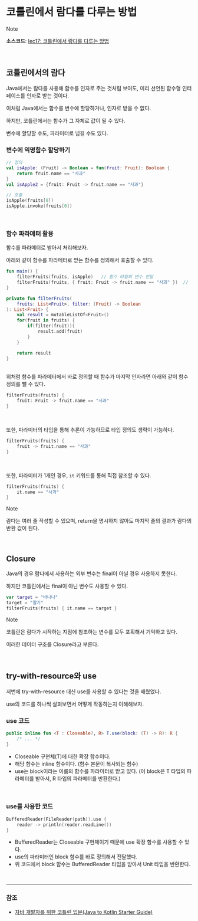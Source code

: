 # 코틀린에서 람다를 다루는 방법

> [!NOTE]
> **소스코드**: 
> [lec17: 코틀린에서 람다를 다루는 방법](https://github.com/cos850/java-to-kotlin-starter-guide/tree/master/src/main/kotlin/com/lannstark/lec17)


<br />

 
## 코틀린에서의 람다
Java에서는 람다를 사용해 함수를 인자로 주는 것처럼 보여도, 미리 선언된 함수형 인터페이스를 인자로 받는 것이다. 

이처럼 Java에서는 함수를 변수에 할당하거나, 인자로 받을 수 없다.

하지만, 코틀린에서는 함수가 그 자체로 값이 될 수 있다.

변수에 할당할 수도, 파라미터로 넘길 수도 있다.

### 변수에 익명함수 할당하기
```kotlin
// 정의
val isApple: (Fruit) -> Boolean = fun(fruit: Fruit): Boolean {
    return fruit.name == "사과"
}
val isApple2 = {fruit: Fruit -> fruit.name == "사과"}

// 호출
isApple(fruits[0])
isApple.invoke(fruits[0])
```
<br />

### 함수 파라메터 활용
함수를 파라메터로 받아서 처리해보자.

아래와 같이 함수를 파라메터로 받는 함수를 정의해서 호출할 수 있다.

```kotlin
fun main() {
    filterFruits(fruits, isApple)   // 함수 타입의 변수 전달
    filterFruits(fruits, { fruit: Fruit -> fruit.name == "사과" })  // 함수를 파라메터에서 바로 정의
}

private fun filterFruits(
    fruits: List<Fruit>, filter: (Fruit) -> Boolean
): List<Fruit> {
    val result = mutableListOf<Fruit>()
    for(fruit in fruits) {
        if(filter(fruit)){
            result.add(fruit)
        }
    }

    return result
}
```

<br />
위처럼 함수를 파라메터에서 바로 정의할 때 함수가 마지막 인자라면 아래와 같이 함수 정의를 뺄 수 있다.

```kotlin
filterFruits(fruits) { 
    fruit: Fruit -> fruit.name == "사과"
}
```
<br />

또한, 파라미터의 타입을 통해 추론이 가능하므로 타입 정의도 생략이 가능하다.
```kotlin
filterFruits(fruits) {
    fruit -> fruit.name == "사과"
}
```
<br />

또한, 파라미터가 1개인 경우, `it` 키워드를 통해 직접 참조할 수 있다.

```kotlin
filterFruits(fruits) {
    it.name == "사과"
}
```

> [!NOTE]
> 람다는 여러 줄 작성할 수 있으며, return을 명시하지 않아도 마지막 줄의 결과가 람다의 반환 값이 된다.


<br />

## Closure
Java의 경우 람다에서 사용하는 외부 변수는 final이 아닐 경우 사용하지 못한다.

하지만 코틀린에서는 final이 아닌 변수도 사용할 수 있다.

```kotlin
var target = "바나나"
target = "딸기"
filterFruits(fruits) { it.name == target }
```

> [!NOTE]
> 코틀린은 람다가 시작하는 지점에 참조하는 변수를 모두 포획해서 기억하고 있다.
>
> 이러한 데이터 구조를 Closure라고 부른다.


<br />

## try-with-resource와 use
저번에 try-with-resource 대신 use를 사용할 수 있다는 것을 배웠었다.

use의 코드를 하나씩 살펴보면서 어떻게 작동하는지 이해해보자.

### use 코드
```kotlin
public inline fun <T : Closeable?, R> T.use(block: (T) -> R): R { 
    /* ... */ 
}
```

- Closeable 구현체(T)에 대한 확장 함수이다.
- 해당 함수는 inline 함수이다. (함수 본문이 복사되는 함수)
- use는 block이라는 이름의 함수를 파라미터로 받고 있다. (이 block은 T 타입의 파라메터를 받아서, R 타입의 파라메터를 반환한다.)


<br />

### use를 사용한 코드

```kotlin
BufferedReader(FileReader(path)).use { 
    reader -> println(reader.readLine())
}
```

- BufferedReader는 Closeable 구현체이기 때문에 use 확장 함수를 사용할 수 있다.
- use의 파라미터인 block 함수를 바로 정의해서 전달했다.
- 위 코드에서 block 함수는 BufferedReader 타입을 받아서 Unit 타입을 반환한다.

<br />

------
### 참조
- [자바 개발자를 위한 코틀린 입문(Java to Kotlin Starter Guide)](https://www.inflearn.com/course/java-to-kotlin/dashboard)